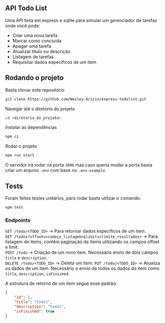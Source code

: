 ## API Todo List

Uma API feita em express e sqlite para simular um gerenciador de tarefas onde você pode:
 - Criar uma nova tarefa
 - Marcar como concluída
 - Apagar uma tarefa
 - Atualizar título ou descrição
 - Listagem de tarefas
 - Requisitar dados específicos de um item

## Rodando o projeto

Basta clonar este repositório

```sh
git clone https://github.com/Wesley-Arizio/express-todolist.git
```

Navegar até o diretório do projeto

```sh
cd <diretório_do_projeto>
```

Instalar as dependências
```sh
npm ci
```

Rodar o projeto

```sh
npm run start
```

O servidor irá rodar na porta `3000` mas caso queria mudar a porta basta criar um arquivo `.env` com base no `.env.example`

## Tests
Foram feitos testes unitários, para rodar basta utilizar o comando:

```sh
npm test
```

### Endpoints
`GET /todo/<TODO_ID>` -> Para retornar dados específicos de um item. <br />
`GET /todos?offset=<começo_listagem>&limit=<limite_resultados>` -> Para listagem de items, contêm paginação de items utilizando os campos offset e limit.<br />
`POST /todo` -> Criação de um novo item. Necessário envio de dois campos `title` e `description`. <br />
`DELETE /todo/<TODO_ID>` -> Deleta um item.
`PUT /todo/<TODO_ID>` -> Atualiza os dados de um item. Necessário o envio de todos os dados do item como `title`, `description`, `isFinished`

A estrutura de retorno de um item segue esse padrão:
```json
{
    "id": 1,
	"title": "todo1",
	"description": "todo1",
	"isFinished": true
}
```
